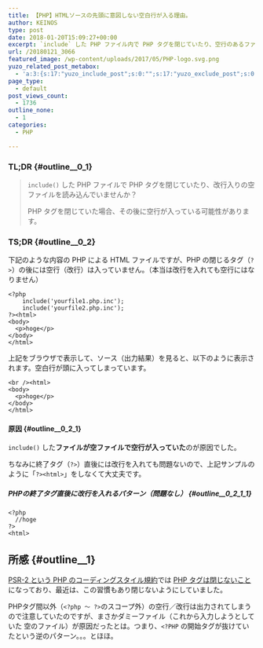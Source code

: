 ```yaml
---
title: 【PHP】HTMLソースの先頭に意図しない空白行が入る理由。
author: KEINOS
type: post
date: 2018-01-20T15:09:27+00:00
excerpt: `include` した PHP ファイル内で PHP タグを閉じていたり、空行のあるファイルを読み込んでいませんか？もしくは、改行の入った空のファイルを `include` していませんか？
url: /20180121_3066
featured_image: /wp-content/uploads/2017/05/PHP-logo.svg.png
yuzo_related_post_metabox:
  - 'a:3:{s:17:"yuzo_include_post";s:0:"";s:17:"yuzo_exclude_post";s:0:"";s:21:"yuzo_disabled_related";N;}'
page_type:
  - default
post_views_count:
  - 1736
outline_none:
  - 1
categories:
  - PHP

---
```

### TL;DR {#outline__0_1}

> `include()` した PHP ファイルで PHP タグを閉じていたり、改行入りの空ファイルを読み込んでいませんか？
> 
> PHP タグを閉じていた場合、その後に空行が入っている可能性があります。 

### TS;DR {#outline__0_2}

下記のような内容の PHP による HTML ファイルですが、PHP の閉じるタグ（`?>`）の後には空行（改行）は入っていません。（本当は改行を入れても空行にはなりません）

    <?php
        include('yourfile1.php.inc');
        include('yourfile2.php.inc');
    ?><html>
    <body>
      <p>hoge</p>
    </body>
    </html>
    

上記をブラウザで表示して、ソース（出力結果）を見ると、以下のように表示されます。空白行が頭に入ってしまっています。

    <br /><html>
    <body>
      <p>hoge</p>
    </body>
    </html>
    

#### 原因 {#outline__0_2_1}

`include()` した**ファイルが空ファイルで空行が入っていた**のが原因でした。

ちなみに終了タグ（`?>`）直後には改行を入れても問題ないので、上記サンプルのように「`?><html>`」をしなくて大丈夫です。

##### PHPの終了タグ直後に改行を入れるパターン（問題なし） {#outline__0_2_1_1}

    <?php
      //hoge
    ?>
    <html>
    

## 所感 {#outline__1}

[PSR-2 という PHP のコーディングスタイル規約][1]では [PHP タグは閉じないこと][2]になっており、最近は、この習慣もあり閉じないようにしていました。

PHPタグ間以外（`<?php 〜 ?>`のスコープ外）の空行／改行は出力されてしまうので注意していたのですが、まさかダミーファイル（これから入力しようとしていた 空のファイル）が原因だったとは。つまり、`<?PHP` の開始タグが抜けていたという逆のパターン。。。とほほ。

 [1]: https://qiita.com/katsukii/items/e68183f14407722de9cc#psr-2
 [2]: https://qiita.com/katsukii/items/e68183f14407722de9cc#%E3%83%95%E3%82%A1%E3%82%A4%E3%83%AB